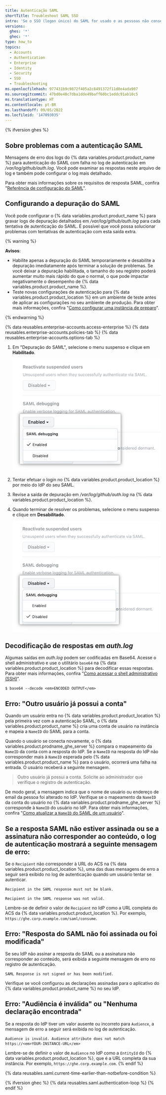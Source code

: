```yaml
---
title: Autenticação SAML
shortTitle: Troubleshoot SAML SSO
intro: 'Se o SSO (logon único) do SAML for usado e as pessoas não conseguirem se autenticar para acessar o {% data variables.product.product_location %}, você poderá solucionar o problema.'
versions:
  ghes: '*'
  ghec: '*'
type: how_to
topics:
  - Accounts
  - Authentication
  - Enterprise
  - Identity
  - Security
  - SSO
  - Troubleshooting
ms.openlocfilehash: 977431b9c9872f405a2c8491372f11d8e4ada907
ms.sourcegitcommit: 47bd0e48c7dba1dde49baff60bc1eddc91ab10c5
ms.translationtype: HT
ms.contentlocale: pt-BR
ms.lasthandoff: 09/05/2022
ms.locfileid: '147093035'
---
```

{% ifversion ghes %}
## Sobre problemas com a autenticação SAML

Mensagens de erro dos logs do {% data variables.product.product_name %} para autenticação do SAML com falha no log de autenticação em _/var/log/github/auth.log_. Você pode examinar as respostas neste arquivo de log e também pode configurar o log mais detalhado.

Para obter mais informações sobre os requisitos de resposta SAML, confira "[Referência de configuração do SAML](/admin/identity-and-access-management/using-saml-for-enterprise-iam/saml-configuration-reference#saml-response-requirements)".

## Configurando a depuração do SAML

Você pode configurar o {% data variables.product.product_name %} para gravar logs de depuração detalhados em _/var/log/github/auth.log_ para cada tentativa de autenticação do SAML. É possível que você possa solucionar problemas com tentativas de autenticação com esta saída extra.

{% warning %}

**Avisos**:

- Habilite apenas a depuração do SAML temporariamente e desabilite a depuração imediatamente após terminar a solução de problemas. Se você deixar a depuração habilitada, o tamanho do seu registro poderá aumentar muito mais rápido do que o normal, o que pode impactar negativamente o desempenho de {% data variables.product.product_name %}.
- Teste novas configurações de autenticação para {% data variables.product.product_location %} em um ambiente de teste antes de aplicar as configurações no seu ambiente de produção. Para obter mais informações, confira "[Como configurar uma instância de preparo](/admin/installation/setting-up-a-github-enterprise-server-instance/setting-up-a-staging-instance)".

{% endwarning %}

{% data reusables.enterprise-accounts.access-enterprise %} {% data reusables.enterprise-accounts.policies-tab %} {% data reusables.enterprise-accounts.options-tab %}
1. Em "Depuração do SAML", selecione o menu suspenso e clique em **Habilitado**.

   ![Captura de tela da lista suspensa para habilitar a depuração do SAML](/assets/images/enterprise/site-admin-settings/site-admin-saml-debugging-enabled.png)

1. Tentar efetuar o login no {% data variables.product.product_location %} por meio do IdP do seu SAML.

1. Revise a saída de depuração em _/var/log/github/auth.log_ na {% data variables.product.product_location %}.

1. Quando terminar de resolver os problemas, selecione o menu suspenso e clique em **Desabilitado**.

   ![Captura de tela da lista suspensa para desaabilitar a depuração do SAML](/assets/images/enterprise/site-admin-settings/site-admin-saml-debugging-disabled.png)

## Decodificação de respostas em _auth.log_

Algumas saídas em _auth.log_ podem ser codificadas em Base64. Acesse o shell administrativo e use o utilitário `base64` na {% data variables.product.product_location %} para decodificar essas respostas. Para obter mais informações, confira "[Como acessar o shell administrativo (SSH)](/admin/configuration/configuring-your-enterprise/accessing-the-administrative-shell-ssh)".

```shell
$ base64 --decode <em>ENCODED OUTPUT</em>
```

## Erro: "Outro usuário já possui a conta"

Quando um usuário entra no {% data variables.product.product_location %} pela primeira vez com a autenticação SAML, o {% data variables.product.product_name %} cria uma conta de usuário na instância e mapeia a `NameID` do SAML para a conta.

Quando o usuário se conecta novamente, o {% data variables.product.prodname_ghe_server %} compara o mapeamento da `NameID` da conta com a resposta do IdP. Se a `NameID` na resposta do IdP não corresponder mais à `NameID` esperada pelo {% data variables.product.product_name %} para o usuário, ocorrerá uma falha na entrada. O usuário receberá a seguinte mensagem.

> Outro usuário já possui a conta. Solicite ao administrador que verifique o registro de autenticação.

De modo geral, a mensagem indica que o nome de usuário ou endereço de email da pessoa foi alterado no IdP. Verifique se o mapeamento da `NameID` da conta do usuário no {% data variables.product.prodname_ghe_server %} corresponde à `NameID` do usuário no IdP. Para obter mais informações, confira "[Como atualizar a `NameID` do SAML de um usuário](/admin/identity-and-access-management/using-saml-for-enterprise-iam/updating-a-users-saml-nameid)".

## Se a resposta SAML não estiver assinada ou se a assinatura não corresponder ao conteúdo, o log de autenticação mostrará a seguinte mensagem de erro:

Se o `Recipient` não corresponder à URL do ACS na {% data variables.product.product_location %}, uma das duas mensagens de erro a seguir será exibido no log de autenticação quando um usuário tentar se autenticar.

```
Recipient in the SAML response must not be blank.
```

```
Recipient in the SAML response was not valid.
```

Lembre-se de definir o valor de `Recipient` no IdP como a URL completa do ACS da {% data variables.product.product_location %}. Por exemplo, `https://ghe.corp.example.com/saml/consume`.

## Erro: "Resposta do SAML não foi assinada ou foi modificada"

Se seu IdP não assinar a resposta do SAML ou a assinatura não corresponder ao conteúdo, será exibida a seguinte mensagem de erro no registro de autenticação.

```
SAML Response is not signed or has been modified.
```

Verifique se você configurou as declarações assinadas para o aplicativo do {% data variables.product.product_name %} no seu IdP.

## Erro: "Audiência é inválida" ou "Nenhuma declaração encontrada"

Se a resposta do IdP tiver um valor ausente ou incorreto para `Audience`, a mensagem de erro a seguir será exibida no log de autenticação.

```
Audience is invalid. Audience attribute does not match https://<em>YOUR-INSTANCE-URL</em>
```

Lembre-se de definir o valor de `Audience` no IdP como a `EntityId` do {% data variables.product.product_location %}, que é a URL completa da sua instância. Por exemplo, `https://ghe.corp.example.com`.
{% endif %}

{% data reusables.saml.current-time-earlier-than-notbefore-condition %}

{% ifversion ghec %} {% data reusables.saml.authentication-loop %} {% endif %}
